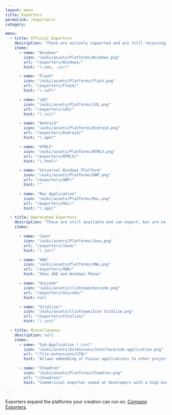 ```yaml
---
layout: menu
title: Exporters
permalink: /exporters/
category:

menu:
  - title: Official Exporters
    description: "These are actively supported and are still receiving updates."
    items:
      - name: "Windows"
        icon: "/wiki/assets/Platforms/Windows.png"
        url: "/exporters/Windows/"
        hint: "(.exe, .scr)"

      - name: "Flash"
        icon: "/wiki/assets/Platforms/Flash.png"
        url: "/exporters/Flash/"
        hint: "(.swf)"

      - name: "iOS"
        icon: "/wiki/assets/Platforms/iOS.png"
        url: "/exporters/iOS/"
        hint: "(.cci)"

      - name: "Android"
        icon: "/wiki/assets/Platforms/Android.png"
        url: "/exporters/Android/"
        hint: "(.apk)"

      - name: "HTML5"
        icon: "/wiki/assets/Platforms/HTML5.png"
        url: "/exporters/HTML5/"
        hint: "(.html)"

      - name: "Universal Windows Platform"
        icon: "/wiki/assets/Platforms/UWP.png"
        url: "/exporters/UWP/"
        hint: ""

      - name: "Mac Application"
        icon: "/wiki/assets/Platforms/Mac.png"
        url: "/exporters/Mac/"
        hint: "(.app)"

  - title: Deprecated Exporters
    description: "These are still available and can export, but are no longer receiving updates or direct support from Clickteam."
    items:

      - name: "Java"
        icon: "/wiki/assets/Platforms/Java.png"
        url: "/exporters/Java/"
        hint: "(.jar)"

      - name: "XNA"
        icon: "/wiki/assets/Platforms/XNA.png"
        url: "/exporters/XNA/"
        hint: "Xbox 360 and Windows Phone"

      - name: "Unicode"
        icon: "/wiki/assets/Clickteam/Unicode.png"
        url: "/exporters/Unicode/"
        hint: null

      - name: "Vitalize!"
        icon: "/wiki/assets/Clickteam/Icon Vitalize.png"
        url: "/exporters/Vitalize/"
        hint: "(.ccn)"

  - title: Miscellaneous
    description: null
    items:
      - name: "Sub-Application (.ccn)"
        icon: "/wiki/assets/Extensions/Interface/sub-application.png"
        url: "/file-extensions/CCN/"
        hint: "Allows embedding of Fusion applications to other projects."

      - name: "Chowdren"
        icon: "/wiki/assets/Platforms/Chowdren.png"
        url: "/chowdren/"
        hint: "Commericial exporter aimed at developers with a high budget. This exports native code for Windows, Mac, Linux, Android, HTML5, Wii U, PlayStation 4, PlayStation Vita and Nintendo 3DS."

---
```


Exporters expand the platforms your creation can run on. [Compare Exporters](/exporters/compare).
